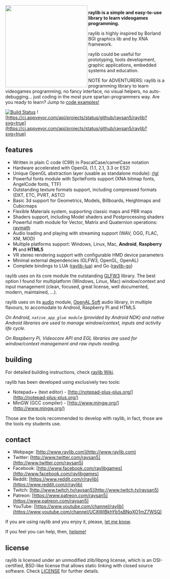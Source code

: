 <img align="left" src="https://github.com/raysan5/raylib/blob/master/logo/logo256x256.png" width=256>

**raylib is a simple and easy-to-use library to learn videogames programming.**

raylib is highly inspired by Borland BGI graphics lib and by XNA framework.

raylib could be useful for prototyping, tools development, graphic applications, embedded systems and education.

NOTE for ADVENTURERS: raylib is a programming library to learn videogames programming; 
no fancy interface, no visual helpers, no auto-debugging... just coding in the most 
pure spartan-programmers way. Are you ready to learn? Jump to [code examples!](http://www.raylib.com/examples.html)

[![Build Status](https://travis-ci.org/raysan5/raylib.svg?branch=develop)](https://travis-ci.org/raysan5/raylib)
![https://ci.appveyor.com/api/projects/status/github/raysan5/raylib?svg=true](https://ci.appveyor.com/api/projects/status/github/raysan5/raylib?svg=true)

features
--------
 
   *  Written in plain C code (C99) in PascalCase/camelCase notation
   *  Hardware accelerated with OpenGL (1.1, 2.1, 3.3 or ES2)
   *  Unique OpenGL abstraction layer (usable as standalone module): [rlgl](https://github.com/raysan5/raylib/blob/master/src/rlgl.c)
   *  Powerful fonts module with SpriteFonts support (XNA bitmap fonts, AngelCode fonts, TTF)
   *  Outstanding texture formats support, including compressed formats (DXT, ETC, PVRT, ASTC)
   *  Basic 3d support for Geometrics, Models, Billboards, Heightmaps and Cubicmaps
   *  Flexible Materials system, supporting classic maps and PBR maps
   *  Shaders support, including Model shaders and Postprocessing shaders
   *  Powerful math module for Vector, Matrix and Quaternion operations: [raymath](https://github.com/raysan5/raylib/blob/master/src/raymath.h)
   *  Audio loading and playing with streaming support (WAV, OGG, FLAC, XM, MOD)
   *  Multiple platforms support: Windows, Linux, Mac, **Android**, **Raspberry Pi** and **HTML5**
   *  VR stereo rendering support with configurable HMD device parameters
   *  Minimal external dependencies (GLFW3, OpenGL, OpenAL)
   *  Complete bindings to LUA ([raylib-lua](https://github.com/raysan5/raylib-lua)) and Go ([raylib-go](https://github.com/gen2brain/raylib-go))

raylib uses on its core module the outstanding [GLFW3](http://www.glfw.org/) library. The best option I found for 
multiplatform (Windows, Linux, Mac) window/context and input management (clean, focused, great license, well documented, modern, maintained, ...).

raylib uses on its [audio](https://github.com/raysan5/raylib/blob/master/src/audio.c) module, [OpenAL Soft](http://kcat.strangesoft.net/openal.html) audio library, in multiple flavours,
to accomodate to Android, Raspberry Pi and HTML5.

*On Android, `native_app_glue module` (provided by Android NDK) and native Android libraries are used to manage window/context, inputs and activity life cycle.*

*On Raspberry Pi, Videocore API and EGL libraries are used for window/context management and raw inputs reading.*

building
--------

For detailed building instructions, check [raylib Wiki](https://github.com/raysan5/raylib/wiki).

raylib has been developed using exclusively two tools: 

   * Notepad++ (text editor) - [http://notepad-plus-plus.org/](http://notepad-plus-plus.org/)
   * MinGW (GCC compiler) - [http://www.mingw.org/](http://www.mingw.org/)
   
Those are the tools recommended to develop with raylib, in fact, those are the tools my students use. 

contact
-------

   * Webpage: [http://www.raylib.com](http://www.raylib.com)
   * Twitter: [http://www.twitter.com/raysan5](http://www.twitter.com/raysan5)
   * Facebook: [http://www.facebook.com/raylibgames](http://www.facebook.com/raylibgames)
   * Reddit: [https://www.reddit.com/r/raylib](https://www.reddit.com/r/raylib)
   * Twitch: [http://www.twitch.tv/raysan5](http://www.twitch.tv/raysan5)
   * Patreon: [https://www.patreon.com/raysan5](https://www.patreon.com/raysan5)
   * YouTube: [https://www.youtube.com/channel/raylib](https://www.youtube.com/channel/UC8WIBkhYb5sBNqXO1mZ7WSQ)

If you are using raylib and you enjoy it, please, [let me know][raysan5].

If you feel you can help, then, [helpme!](http://www.raylib.com/helpme.html)

license
-------

raylib is licensed under an unmodified zlib/libpng license, which is an OSI-certified, BSD-like license that allows static linking with closed source software. Check [LICENSE](LICENSE.md) for further details.

[raysan5]: mailto:ray@raylib.com "Ramon Santamaria - Ray San"

